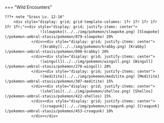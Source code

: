 

=== "Wild Encounters"


	???+ note "Grass Lv. 12-16"
		<div style="display: grid; grid-template-columns: 1fr 1fr 1fr 1fr 1fr 1fr;"><div style="display: grid; justify-items: center">
                    ![slowpoke](../../img/pokemon/slowpoke.png) [Slowpoke](/pokemon-umbral-stasis/pokemon/079-slowpoke) 20%
                </div><div style="display: grid; justify-items: center">
                    ![krabby](../../img/pokemon/krabby.png) [Krabby](/pokemon-umbral-stasis/pokemon/098-krabby) 20%
                </div><div style="display: grid; justify-items: center">
                    ![wingull](../../img/pokemon/wingull.png) [Wingull](/pokemon-umbral-stasis/pokemon/278-wingull) 20%
                </div><div style="display: grid; justify-items: center">
                    ![meditite](../../img/pokemon/meditite.png) [Meditite](/pokemon-umbral-stasis/pokemon/307-meditite) 15%
                </div><div style="display: grid; justify-items: center">
                    ![shellos](../../img/pokemon/shellos.png) [Shellos](/pokemon-umbral-stasis/pokemon/422-shellos) 15%
                </div><div style="display: grid; justify-items: center">
                    ![croagunk](../../img/pokemon/croagunk.png) [Croagunk](/pokemon-umbral-stasis/pokemon/453-croagunk) 10%
                </div></div>



